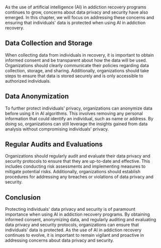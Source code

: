 
As the use of artificial intelligence (AI) in addiction recovery programs continues to grow, concerns about data privacy and security have also emerged. In this chapter, we will focus on addressing these concerns and ensuring that individuals' data is protected when using AI in addiction recovery.

Data Collection and Storage
---------------------------

When collecting data from individuals in recovery, it is important to obtain informed consent and be transparent about how the data will be used. Organizations should clearly communicate their policies regarding data collection, storage, and sharing. Additionally, organizations should take steps to ensure that data is stored securely and is only accessible to authorized individuals.

Data Anonymization
------------------

To further protect individuals' privacy, organizations can anonymize data before using it in AI algorithms. This involves removing any personal information that could identify an individual, such as name or address. By doing so, organizations can still leverage the insights gained from data analysis without compromising individuals' privacy.

Regular Audits and Evaluations
------------------------------

Organizations should regularly audit and evaluate their data privacy and security protocols to ensure that they are up-to-date and effective. This includes conducting risk assessments and implementing measures to mitigate potential risks. Additionally, organizations should establish procedures for addressing any breaches or violations of data privacy and security.

Conclusion
----------

Protecting individuals' data privacy and security is of paramount importance when using AI in addiction recovery programs. By obtaining informed consent, anonymizing data, and regularly auditing and evaluating data privacy and security protocols, organizations can ensure that individuals' data is protected. As the use of AI in addiction recovery continues to evolve, it is important to remain vigilant and proactive in addressing concerns about data privacy and security.
